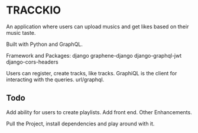 # TRACCKIO

An application where users can upload musics and get likes based on their music taste.

Built with Python and GraphQL.

Framework and Packages:
    django
    graphene-django
    django-graphql-jwt
    django-cors-headers

Users can register, create tracks, like tracks.
GraphiQL is the client for interacting with the queries. url/graphql.

## Todo

Add ability for users to create playlists.
Add front end.
Other Enhancements.

Pull the Project, install dependencies and play around with it.

